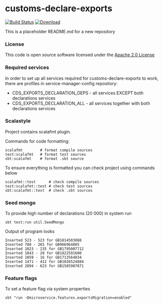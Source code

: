 # customs-declare-exports

[![Build Status](https://travis-ci.org/hmrc/customs-declare-exports.svg)](https://travis-ci.org/hmrc/customs-declare-exports) [ ![Download](https://api.bintray.com/packages/hmrc/releases/customs-declare-exports/images/download.svg) ](https://bintray.com/hmrc/releases/customs-declare-exports/_latestVersion)

This is a placeholder README.md for a new repository

### License

This code is open source software licensed under the [Apache 2.0 License]("http://www.apache.org/licenses/LICENSE-2.0.html")

### Required services

In order to set up all services required for customs-declare-exports to work, there are profiles in service-manager-config repository:
- CDS_EXPORTS_DECLARATION_DEPS - all services EXCEPT both declarations services
- CDS_EXPORTS_DECLARATION_ALL - all services together with both declarations services

### Scalastyle

Project contains scalafmt plugin.

Commands for code formatting:

```
scalafmt        # format compile sources
test:scalafmt   # format test sources
sbt:scalafmt    # format .sbt source
```

To ensure everything is formatted you can check project using commands below

```
scalafmt::test      # check compile sources
test:scalafmt::test # check test sources
sbt:scalafmt::test  # check .sbt sources
```

### Seed mongo

To provide high number of declarations (20 000) in system run
```
sbt test:run util.SeedMongo
```
Output of program looks
```
Inserted 523 - 523 for GB1814503088
Inserted 788 - 265 for GB966964885
Inserted 1023 - 235 for GB1795007712
Inserted 1043 - 20 for GB1822591600
Inserted 1059 - 16 for GB1713564034
Inserted 1471 - 412 for GB1026524884
Inserted 2094 - 623 for GB1585987871
```

### Feature flags
To set a feature flag via system properties

`sbt "run -Dmicroservice.features.exportsMigration=enabled"`